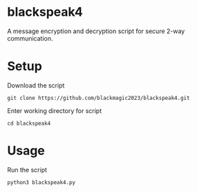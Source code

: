 # blackspeak4
A message encryption and decryption script for secure 2-way communication.

# Setup

Download the script

```
git clone https://github.com/blackmagic2023/blackspeak4.git
```

Enter working directory for script

```
cd blackspeak4
```

# Usage

Run the script

```
python3 blackspeak4.py
```

